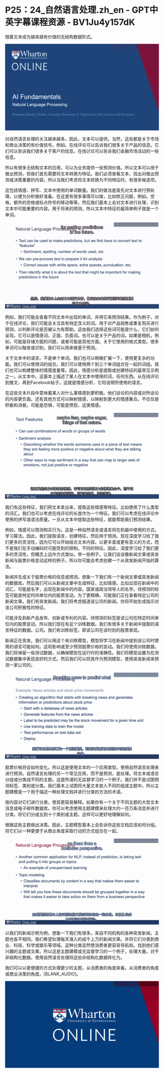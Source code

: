# P25：24_自然语言处理.zh_en - GPT中英字幕课程资源 - BV1Ju4y157dK

随着文本成为越来越有价值的无结构数据形式。

![](img/25a79009f9ae76f6de8077dab853d276_1.png)

对自然语言处理的关注越来越多。因此，文本可以提供。当然，这些都是关于市场和商业决策的有价值信号。例如。在线评论可以告诉我们很多关于产品的信息。它们可以告诉我们很多关于客户的信息。在线讨论可以告诉我们金融市场活动的一些信息。

所以有很多无结构文本的应用，可以为业务提供一些预测价值。所以文本可以用于做出预测，但我们首先需要将文本转换为特征。我们必须查看文本，找出对做出预测或决策重要的内容。所以当我们考虑将文本转换为不同特征时，有很多候选项。

这包括情感、拼写、文本中使用的单词数量。我们的做法是首先对文本进行预处理，以便为分析做好准备。在这里有很多事情可以做，比如修正问题，例如。空格、额外的空格或标点符号的移动等等。然后我们基本上会对文本进行处理，识别文本中可能重要的内容。用于将来的预测。所以文本中特征的最简单例子就是一个单词。

![](img/25a79009f9ae76f6de8077dab853d276_3.png)

例如，我们可能会查看不同文本中出现的单词，并用它来预测结果。作为例子，对于在线评论，我们可能会关注具有特定含义的词。用于对产品销售或重复购买进行预测。以判断评论是否被认为有帮助。这由我们选择这些词可能是什么，它们如何呈现。它可以是情感词，正面、负面词。也可以是关于产品的词。如果是相机，例如，可能是存储方面的问题，或者可能是其他方面。关于它使用的格式类型。很多单词可以触发或识别，我们可以用来做基于预测。

关于文本中的语言。不是单个单词。我们也可以稍微扩展一下，使用更复杂的功能。我们可以使用词的组合。我们可以使用两个到三个单词组合在一起的词组。我们也可以构建整体的情感度量等。因此，情感分析是提取或创建特征的最常见示例之一。从文本中。这基本上描述了某人在文本中使用的词，任何东西。从在线评论到推文，再到Facebook帖子。这就是情感分析，它将说明所使用的语言。

在这些文本片段中意味着某人对什么事情感到更积极。他们谈论的内容或对所谈论的内容更负面。还有其他方式可以映射情感，以映射到更大的情感集合。不仅仅是积极和消极，可能是恐惧，可能是愤怒，这类情感。

![](img/25a79009f9ae76f6de8077dab853d276_5.png)

我们有这些特征，我们把文本拿出来，提取这些情感等特征。比如使用了什么类型的词汇。我们也可以考虑在线评论的长度作为一个特征。我们可以考虑在线评论中使用的拼写或语法质量。一旦从文本中提取这些特征，就能帮助我们预测结果。

例如，情感可以预测购买行为。这是一种自然语言或语言将在机器中使用的方式。学习算法。因此，我们提取语言，创建特征，然后用于预测。现在深度学习给了我们更多的灵活性，因为它可以开始结合文本内容。以更丰富或更有意义的方式，而不是我们在手动编码时可能受到的限制。不同的特征。因此，深度学习给了我们更多的灵活性，但概念上运作方式类似。举一些例子。让我们谈谈像新闻文章或突发新闻与股票价格变动这样的例子。所以你可能会考虑创建一个从突发新闻开始的算法。

新闻并生成关于股票价格的信息或预测。想象一下我们有一个新闻文章或突发新闻的数据库。然后我们可以从新闻文章中生成特征，比如情感。比如出现在新闻中的词汇，可能是名字，出现在新闻中的内容。国家或政治领导人的名字。待预测的标签可能是特定时间单位内的股票变动。为了更精确，可能我们正在查看特定公司的新闻文章。我们有突发新闻。我们将考虑报道该公司的新闻。你将开始生成指示对该公司积极性的特征。

可能涉及到新产品发布、创新或专利的内容。待预测的标签是该公司在特定时间单位内的股票变动。所以我们现在有这个训练数据。我们有很多关于新闻中提取的语言特征的数据。公司。我们有训练标签，即该公司在该时刻的股票表现。

新闻正在突发。我们可以用这个来训练模型。模型将学习在新闻中提到该公司时使用的语言可能如何。这将影响或至少预测股票价格的变动。我们将使用训练数据。我们将保留一些测试数据，以确保模型在运行时的准确性。我们将模型设置为在测试数据集中表现良好的方式。然后我们可以将其作为预测模型，使用突发新闻来预测一家公司的。

![](img/25a79009f9ae76f6de8077dab853d276_7.png)

股票价格将会如何变化。所以这是使用文本的一个应用类型。使用自然语言处理来进行预测。自然语言处理的另一个常见应用，而不是预测，是处理。将文本或语言分组或分类成不同的主题。这是所谓的无监督学习的一个例子。我们并不是试图预测标签、类别或分类。我们基本上试图将大量文本放入不同的组或主题中。所以主题建模是一个用于描述一种处理文档并进行分类的方法的术语。

按内容对它们进行分类，使其更容易解释。如果你有一个关于不同主题的大型文本消息或电子邮件数据库。你可以考虑使用主题建模来处理大约一百万条消息并进行分类。将它们分成五到十个类别或主题，这样可以更好地理解如何。

根据这些主题做出决策。因此，主题模型基本上会告诉你这些文档应该如何分组。将它们以一种更便于从商业角度采取行动的方式组合在一起。

![](img/25a79009f9ae76f6de8077dab853d276_9.png)

以我们的新闻示例为例，想象一下我们有很多。来自不同机构的各种突发新闻，主题也各不相同。我们希望处理每天涌入的成千上万的新闻文章。并将它们分类到商业、科技、科学或娱乐等领域。这种分类显然使消费者更容易导航和。找到他们感兴趣的主题或文章。所以这是主题建模或无监督学习的一个例子，处理大量。对于非结构化数据，使用自然语言处理将这些非结构化数据转化为。

我们可以以更便捷的方式处理更少的主题，从消费者的角度来看。从消费者的角度或商业决策的角度。[BLANK_AUDIO]。

![](img/25a79009f9ae76f6de8077dab853d276_11.png)
